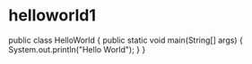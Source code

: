 # helloworld1

public class HelloWorld 
{ 
   public static void main(String[] args) { 
      System.out.println("Hello World");
   }
}
